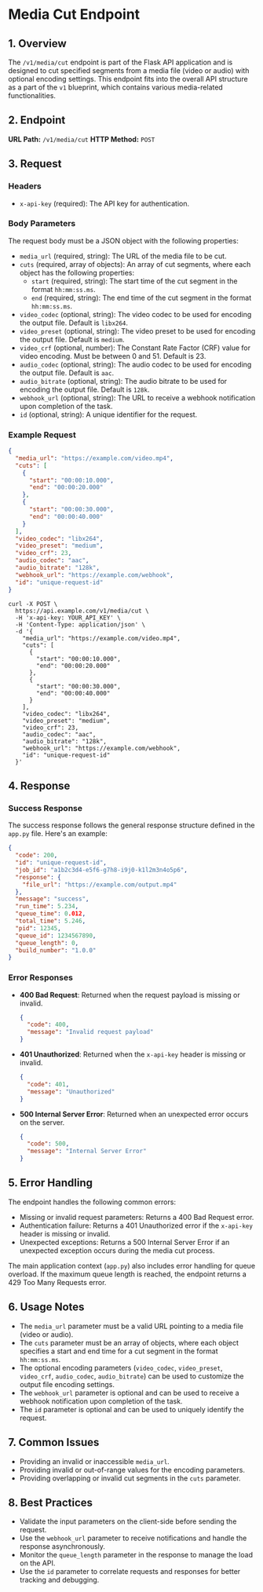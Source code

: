 ﻿# Media Cut Endpoint

## 1. Overview

The `/v1/media/cut` endpoint is part of the Flask API application and is designed to cut specified segments from a media file (video or audio) with optional encoding settings. This endpoint fits into the overall API structure as a part of the `v1` blueprint, which contains various media-related functionalities.

## 2. Endpoint

**URL Path:** `/v1/media/cut`
**HTTP Method:** `POST`

## 3. Request

### Headers

- `x-api-key` (required): The API key for authentication.

### Body Parameters

The request body must be a JSON object with the following properties:

- `media_url` (required, string): The URL of the media file to be cut.
- `cuts` (required, array of objects): An array of cut segments, where each object has the following properties:
  - `start` (required, string): The start time of the cut segment in the format `hh:mm:ss.ms`.
  - `end` (required, string): The end time of the cut segment in the format `hh:mm:ss.ms`.
- `video_codec` (optional, string): The video codec to be used for encoding the output file. Default is `libx264`.
- `video_preset` (optional, string): The video preset to be used for encoding the output file. Default is `medium`.
- `video_crf` (optional, number): The Constant Rate Factor (CRF) value for video encoding. Must be between 0 and 51. Default is 23.
- `audio_codec` (optional, string): The audio codec to be used for encoding the output file. Default is `aac`.
- `audio_bitrate` (optional, string): The audio bitrate to be used for encoding the output file. Default is `128k`.
- `webhook_url` (optional, string): The URL to receive a webhook notification upon completion of the task.
- `id` (optional, string): A unique identifier for the request.

### Example Request

```json
{
  "media_url": "https://example.com/video.mp4",
  "cuts": [
    {
      "start": "00:00:10.000",
      "end": "00:00:20.000"
    },
    {
      "start": "00:00:30.000",
      "end": "00:00:40.000"
    }
  ],
  "video_codec": "libx264",
  "video_preset": "medium",
  "video_crf": 23,
  "audio_codec": "aac",
  "audio_bitrate": "128k",
  "webhook_url": "https://example.com/webhook",
  "id": "unique-request-id"
}
```

```
curl -X POST \
  https://api.example.com/v1/media/cut \
  -H 'x-api-key: YOUR_API_KEY' \
  -H 'Content-Type: application/json' \
  -d '{
    "media_url": "https://example.com/video.mp4",
    "cuts": [
      {
        "start": "00:00:10.000",
        "end": "00:00:20.000"
      },
      {
        "start": "00:00:30.000",
        "end": "00:00:40.000"
      }
    ],
    "video_codec": "libx264",
    "video_preset": "medium",
    "video_crf": 23,
    "audio_codec": "aac",
    "audio_bitrate": "128k",
    "webhook_url": "https://example.com/webhook",
    "id": "unique-request-id"
  }'
```

## 4. Response

### Success Response

The success response follows the general response structure defined in the `app.py` file. Here's an example:

```json
{
  "code": 200,
  "id": "unique-request-id",
  "job_id": "a1b2c3d4-e5f6-g7h8-i9j0-k1l2m3n4o5p6",
  "response": {
    "file_url": "https://example.com/output.mp4"
  },
  "message": "success",
  "run_time": 5.234,
  "queue_time": 0.012,
  "total_time": 5.246,
  "pid": 12345,
  "queue_id": 1234567890,
  "queue_length": 0,
  "build_number": "1.0.0"
}
```

### Error Responses

- **400 Bad Request**: Returned when the request payload is missing or invalid.

  ```json
  {
    "code": 400,
    "message": "Invalid request payload"
  }
  ```

- **401 Unauthorized**: Returned when the `x-api-key` header is missing or invalid.

  ```json
  {
    "code": 401,
    "message": "Unauthorized"
  }
  ```

- **500 Internal Server Error**: Returned when an unexpected error occurs on the server.

  ```json
  {
    "code": 500,
    "message": "Internal Server Error"
  }
  ```

## 5. Error Handling

The endpoint handles the following common errors:

- Missing or invalid request parameters: Returns a 400 Bad Request error.
- Authentication failure: Returns a 401 Unauthorized error if the `x-api-key` header is missing or invalid.
- Unexpected exceptions: Returns a 500 Internal Server Error if an unexpected exception occurs during the media cut process.

The main application context (`app.py`) also includes error handling for queue overload. If the maximum queue length is reached, the endpoint returns a 429 Too Many Requests error.

## 6. Usage Notes

- The `media_url` parameter must be a valid URL pointing to a media file (video or audio).
- The `cuts` parameter must be an array of objects, where each object specifies a start and end time for a cut segment in the format `hh:mm:ss.ms`.
- The optional encoding parameters (`video_codec`, `video_preset`, `video_crf`, `audio_codec`, `audio_bitrate`) can be used to customize the output file encoding settings.
- The `webhook_url` parameter is optional and can be used to receive a webhook notification upon completion of the task.
- The `id` parameter is optional and can be used to uniquely identify the request.

## 7. Common Issues

- Providing an invalid or inaccessible `media_url`.
- Providing invalid or out-of-range values for the encoding parameters.
- Providing overlapping or invalid cut segments in the `cuts` parameter.

## 8. Best Practices

- Validate the input parameters on the client-side before sending the request.
- Use the `webhook_url` parameter to receive notifications and handle the response asynchronously.
- Monitor the `queue_length` parameter in the response to manage the load on the API.
- Use the `id` parameter to correlate requests and responses for better tracking and debugging.
